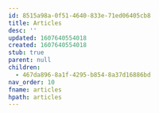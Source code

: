 ```yaml
---
id: 8515a98a-0f51-4640-833e-71ed06405cb8
title: Articles
desc: ''
updated: 1607640554018
created: 1607640554018
stub: true
parent: null
children:
  - 467da896-8a1f-4295-b854-8a37d16886bd
nav_order: 10
fname: articles
hpath: articles
---
```



